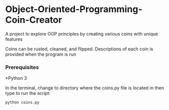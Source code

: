 # Object-Oriented-Programming-Coin-Creator

A project to explore OOP principles by creating various coins with unique features

Coins can be rusted, cleaned, and flipped. Descriptions of each coin is provided when the program is run


### Prerequisites

*Python 3

In the terminal, change to directory where the coins.py file is located in then type to run the script:


```
python coins.py
```
